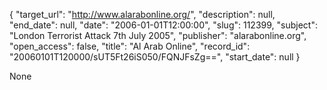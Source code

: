 {
  "target_url": "http://www.alarabonline.org/", 
  "description": null, 
  "end_date": null, 
  "date": "2006-01-01T12:00:00", 
  "slug": 112399, 
  "subject": "London Terrorist Attack 7th July 2005", 
  "publisher": "alarabonline.org", 
  "open_access": false, 
  "title": "Al Arab Online", 
  "record_id": "20060101T120000/sUT5Ft26iS050/FQNJFsZg==", 
  "start_date": null
}

None